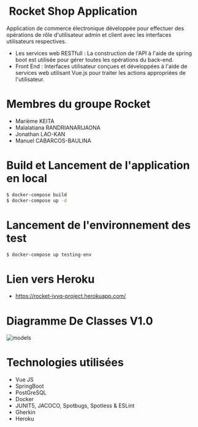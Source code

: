  Rocket Shop Application
=======================
Application de commerce électronique développée pour effectuer des opérations de rôle d'utilisateur admin et client avec les interfaces utilisateurs respectives.

  - Les services web RESTfull : La construction de l'API à l'aide de spring boot est utilisée pour gérer toutes les opérations du back-end.
  - Front End : Interfaces utilisateur conçues et développées à l'aide de services web utilisant Vue.js pour traiter les actions appropriées de l'utilisateur.
 
 Membres du groupe Rocket
 ========================
 
* Marième KEITA
* Malalatiana RANDRIANARIJAONA
* Jonathan LAO-KAN
* Manuel CABARCOS-BAULINA

Build et Lancement de l'application en local
============================================

```sh
$ docker-compose build
$ docker-compose up -d
```
Lancement de l'environnement des test
======================================

```sh
$ docker-compose up testing-env
```

Lien vers Heroku
========================================

* <https://rocket-ivvq-project.herokuapp.com/>

Diagramme De Classes V1.0
=========================

 ![models](https://user-images.githubusercontent.com/55536171/79555437-e0eceb80-809f-11ea-9994-21374698a8c6.png)

Technologies utilisées
======================

* Vue JS
* SpringBoot
* PostGreSQL
* Docker
* JUNIT5, JACOCO, Spotbugs, Spotless & ESLint
* Gherkin
* Heroku
